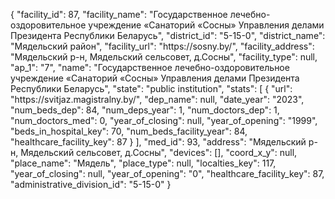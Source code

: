 {
    "facility_id": 87,
    "facility_name": "Государственное лечебно-оздоровительное учреждение «Санаторий «Сосны» Управления делами Президента Республики Беларусь",
    "district_id": "5-15-0",
    "district_name": "Мядельский район",
    "facility_url": "https:\/\/sosny.by\/",
    "facility_address": "Мядельский р-н, Мядельский сельсовет, д.Сосны",
    "facility_type": null,
    "ap_1": "7",
    "name": "Государственное лечебно-оздоровительное учреждение «Санаторий «Сосны» Управления делами Президента Республики Беларусь",
    "state": "public institution",
    "stats": [
        {
            "url": "https:\/\/svitjaz.magistralny.by\/",
            "dep_name": null,
            "date_year": "2023",
            "num_beds_dep": 84,
            "num_deps_year": 1,
            "num_doctors_dep": 1,
            "num_doctors_med": 0,
            "year_of_closing": null,
            "year_of_opening": "1999",
            "beds_in_hospital_key": 70,
            "num_beds_facility_year": 84,
            "healthcare_facility_key": 87
        }
    ],
    "med_id": 93,
    "address": "Мядельский р-н, Мядельский сельсовет, д.Сосны",
    "devices": [],
    "coord_x_y": null,
    "place_name": "Мядель",
    "place_type": null,
    "localties_key": 117,
    "year_of_closing": null,
    "year_of_opening": "0",
    "healthcare_facility_key": 87,
    "administrative_division_id": "5-15-0"
}